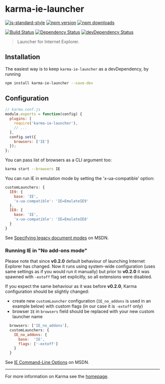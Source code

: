 # karma-ie-launcher

[![js-standard-style](https://img.shields.io/badge/code%20style-standard-brightgreen.svg?style=flat-square)](https://github.com/karma-runner/karma-ie-launcher)
 [![npm version](https://img.shields.io/npm/v/karma-ie-launcher.svg?style=flat-square)](https://www.npmjs.com/package/karma-ie-launcher) [![npm downloads](https://img.shields.io/npm/dm/karma-ie-launcher.svg?style=flat-square)](https://www.npmjs.com/package/karma-ie-launcher)

[![Build Status](https://img.shields.io/travis/karma-runner/karma-ie-launcher/master.svg?style=flat-square)](https://travis-ci.org/karma-runner/karma-ie-launcher) [![Dependency Status](https://img.shields.io/david/karma-runner/karma-ie-launcher.svg?style=flat-square)](https://david-dm.org/karma-runner/karma-ie-launcher) [![devDependency Status](https://img.shields.io/david/dev/karma-runner/karma-ie-launcher.svg?style=flat-square)](https://david-dm.org/karma-runner/karma-ie-launcher#info=devDependencies)

> Launcher for Internet Explorer.

## Installation

The easiest way is to keep `karma-ie-launcher` as a devDependency, by running

```bash
npm install karma-ie-launcher --save-dev
```

## Configuration
```js
// karma.conf.js
module.exports = function(config) {
  plugins: [
    require('karma-ie-launcher'),
    // ...
  ],
  config.set({
    browsers: ['IE']
  });
};
```

You can pass list of browsers as a CLI argument too:
```bash
karma start --browsers IE
```

You can run IE in emulation mode by setting the 'x-ua-compatible' option:
```js
customLaunchers: {
  IE9: {
    base: 'IE',
    'x-ua-compatible': 'IE=EmulateIE9'
  },
  IE8: {
    base: 'IE',
    'x-ua-compatible': 'IE=EmulateIE8'
  }
}
```
See [Specifying legacy document modes] on MSDN.

### Running IE in "No add-ons mode"

Please note that since **v0.2.0** default behaviour of launching Internet Explorer has changed.
Now it runs using system-wide configuration (uses same settings as if you would run it manually) but prior to **v0.2.0** it was spawned with `-extoff` flag set explicitly, so all extensions were disabled.

If you expect the same behaviour as it was before **v0.2.0**, Karma configuration should be slightly changed:
- create new `customLauncher` configuration (`IE_no_addons` is used in an example below) with custom flags (in our case it is `-extoff` only)
- browser `IE` in `browsers` field should be replaced with your new custom launcher name
```js
  browsers: ['IE_no_addons'],
  customLaunchers: {
    IE_no_addons: {
      base:  'IE',
      flags: ['-extoff']
    }
  }
```

See [IE Command-Line Options] on MSDN.

----

For more information on Karma see the [homepage].


[homepage]: http://karma-runner.github.com
[Specifying legacy document modes]: http://msdn.microsoft.com/en-us/library/ie/jj676915(v=vs.85).aspx
[IE Command-Line Options]: https://msdn.microsoft.com/en-us/library/hh826025(v=vs.85).aspx
